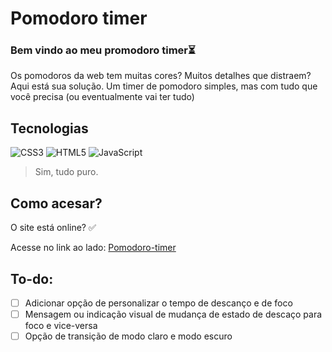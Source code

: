 # Pomodoro timer
### Bem vindo ao meu promodoro timer⏳

Os pomodoros da web tem muitas cores? Muitos detalhes que distraem? Aqui está sua solução. Um timer de pomodoro simples, mas com tudo que você precisa (ou eventualmente vai ter tudo)

## Tecnologias
![CSS3](https://img.shields.io/badge/css3-%231572B6.svg?style=for-the-badge&logo=css3&logoColor=white)
![HTML5](https://img.shields.io/badge/html5-%23E34F26.svg?style=for-the-badge&logo=html5&logoColor=white)
![JavaScript](https://img.shields.io/badge/javascript-%23323330.svg?style=for-the-badge&logo=javascript&logoColor=%23F7DF1E)

> Sim, tudo puro.

## Como acesar?
O site está online? ✅

Acesse no link ao lado: [Pomodoro-timer](https://pomodoro-timer-chi-roan.vercel.app/)

## To-do:
- [ ] Adicionar opção de personalizar o tempo de descanço e de foco
- [ ] Mensagem ou indicação visual de mudança de estado de descaço para foco e vice-versa 
- [ ] Opção de transição de modo claro e modo escuro
